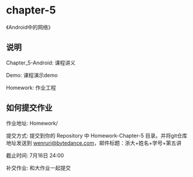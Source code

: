 # chapter-5

《Android中的网络》



## 说明

Chapter_5-Android: 课程讲义

Demo: 课程演示demo

Homework: 作业工程


## 如何提交作业

作业地址: Homework/

提交方式: 提交到你的 Repository 中 Homework-Chapter-5 目录。并将git仓库地址发送到 wenruri@bytedance.com，邮件标题：浙大+姓名+学号+第五讲 

截止时间: 7月16日 24:00

补交作业: 和大作业一起提交